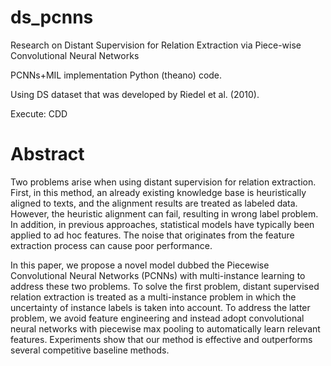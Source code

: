 # ds_pcnns

Research on Distant Supervision for Relation Extraction via Piece-wise Convolutional Neural Networks

PCNNs+MIL implementation Python (theano) code.

Using DS dataset that was developed by Riedel et al. (2010).

Execute: CDD
# Abstract

Two problems arise when using distant supervision for relation extraction. First, in this method, an already existing knowledge base is heuristically aligned to texts, and the alignment results are treated as labeled data. 
However, the heuristic alignment can fail, resulting in wrong label problem. In addition, in previous approaches, statistical models have typically been applied to ad hoc features. The noise that originates from the feature extraction process can cause poor performance.

In this paper, we propose a novel model dubbed the Piecewise Convolutional Neural Networks (PCNNs) with multi-instance learning to address these two problems. 
To solve the first problem, distant supervised relation extraction is treated as a multi-instance problem in which the uncertainty of instance labels is taken into account. 
To address the latter problem, we avoid feature engineering and instead adopt convolutional neural networks with piecewise max pooling to automatically learn relevant features.
Experiments show that our method is effective and outperforms several competitive baseline methods. 
